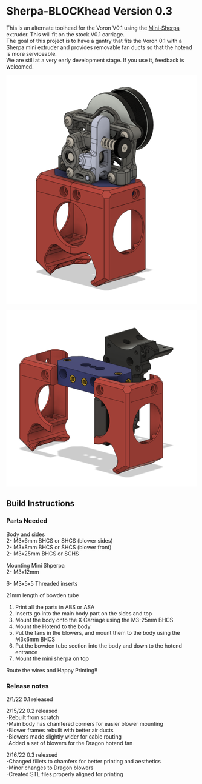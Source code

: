 # Sherpa-BLOCKhead Version 0.3

This is an alternate toolhead for the Voron V0.1 using the [Mini-Sherpa](https://github.com/Annex-Engineering/Sherpa_Mini-Extruder) extruder.
This will fit on the stock V0.1 carriage.     
The goal of this project is to have a gantry that fits the Voron 0.1 with a Sherpa mini extruder and provides removable fan ducts so that the hotend is more serviceable.   
We are still at a very early development stage. If you use it, feedback is welcomed.

![BLOCKhead](images/blockheadwithsherpa.png)

![BLOCKhead](images/blockheadexploded.png)

## Build Instructions

### Parts Needed  
Body and sides   
2- M3x6mm BHCS or SHCS (blower sides)   
2- M3x8mm BHCS or SHCS  (blower front)   
2- M3x25mm BHCS or SCHS   

Mounting Mini Shperpa  
2- M3x12mm  

6- M3x5x5 Threaded inserts  

21mm length of bowden tube

1. Print all the parts in ABS or ASA  
2. Inserts go into the main body part on the sides and top  
3. Mount the body onto the X Carriage using the M3-25mm BHCS  
4. Mount the Hotend to the body  
5. Put the fans in the blowers, and mount them to the body using the M3x6mm BHCS    
6. Put the bowden tube section into the body and down to the hotend entrance
7. Mount the mini sherpa on top   

Route the wires and Happy Printing!!

### Release notes
2/1/22 0.1 released  

2/15/22 0.2 released  
-Rebuilt from scratch  
-Main body has chamfered corners for easier blower mounting  
-Blower frames rebuilt with better air ducts  
-Blowers made slightly wider for cable routing  
-Added a set of blowers for the Dragon hotend fan  

2/16/22 0.3 released   
-Changed fillets to chamfers for better printing and aesthetics  
-Minor changes to Dragon blowers   
-Created STL files properly aligned for printing
